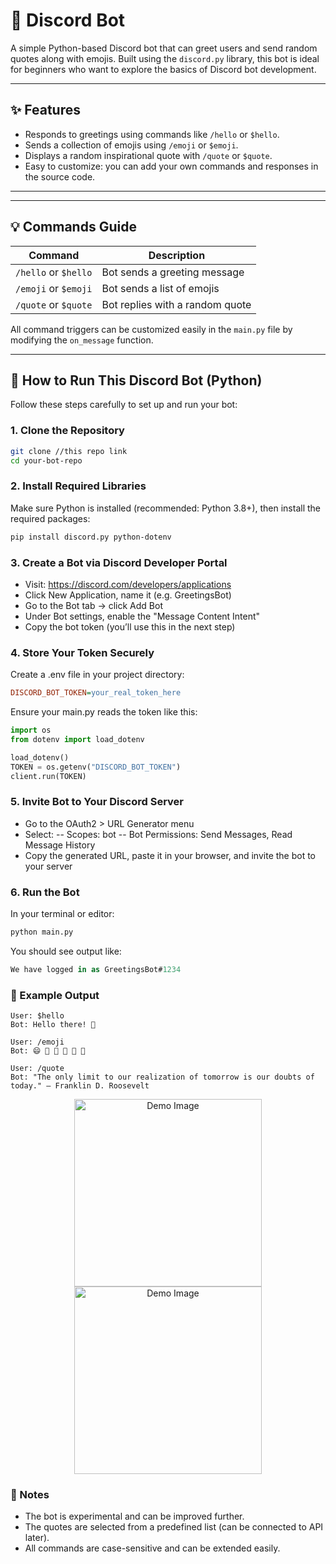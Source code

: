 # 🤖 Discord Bot

A simple Python-based Discord bot that can greet users and send random quotes along with emojis. Built using the `discord.py` library, this bot is ideal for beginners who want to explore the basics of Discord bot development.

---

## ✨ Features

- Responds to greetings using commands like `/hello` or `$hello`.
- Sends a collection of emojis using `/emoji` or `$emoji`.
- Displays a random inspirational quote with `/quote` or `$quote`.
- Easy to customize: you can add your own commands and responses in the source code.

---

---

## 💡 Commands Guide

| Command            | Description                         |
|--------------------|-------------------------------------|
| `/hello` or `$hello` | Bot sends a greeting message       |
| `/emoji` or `$emoji` | Bot sends a list of emojis         |
| `/quote` or `$quote` | Bot replies with a random quote    |

All command triggers can be customized easily in the `main.py` file by modifying the `on_message` function.

---

## 🚀 How to Run This Discord Bot (Python)

Follow these steps carefully to set up and run your bot:

### 1. Clone the Repository
```bash
git clone //this repo link
cd your-bot-repo
```
### 2. Install Required Libraries
Make sure Python is installed (recommended: Python 3.8+), then install the required packages:
```bash
pip install discord.py python-dotenv
```
### 3. Create a Bot via Discord Developer Portal
- Visit: https://discord.com/developers/applications
- Click New Application, name it (e.g. GreetingsBot)
- Go to the Bot tab → click Add Bot
- Under Bot settings, enable the "Message Content Intent"
- Copy the bot token (you’ll use this in the next step)
### 4. Store Your Token Securely
Create a .env file in your project directory:
```ini
DISCORD_BOT_TOKEN=your_real_token_here
```
Ensure your main.py reads the token like this:
```python
import os
from dotenv import load_dotenv

load_dotenv()
TOKEN = os.getenv("DISCORD_BOT_TOKEN")
client.run(TOKEN)
```
### 5. Invite Bot to Your Discord Server
- Go to the OAuth2 > URL Generator menu
- Select:
-- Scopes: bot
-- Bot Permissions: Send Messages, Read Message History
- Copy the generated URL, paste it in your browser, and invite the bot to your server
### 6. Run the Bot
In your terminal or editor:
```bash
python main.py
```
You should see output like:
```csharp
We have logged in as GreetingsBot#1234
```
### 🧠 Example Output
```vbnet
User: $hello
Bot: Hello there! 👋

User: /emoji
Bot: 😄 🤖 🚀 🐍 🧠 🎉

User: /quote
Bot: "The only limit to our realization of tomorrow is our doubts of today." – Franklin D. Roosevelt
```

<div align="center">
  <img src="https://i.postimg.cc/TPRs9frD/Whats-App-Image-2025-05-17-at-17-50-35.jpg" alt="Demo Image" style="width: 300px; height: auto;" />
  <img src="https://i.postimg.cc/2jsrxL3L/Whats-App-Image-2025-05-17-at-17-51-09.jpg" alt="Demo Image" style="width: 300px; height: auto;" />
</div>

### 📌 Notes
- The bot is experimental and can be improved further.
- The quotes are selected from a predefined list (can be connected to API later).
- All commands are case-sensitive and can be extended easily.

